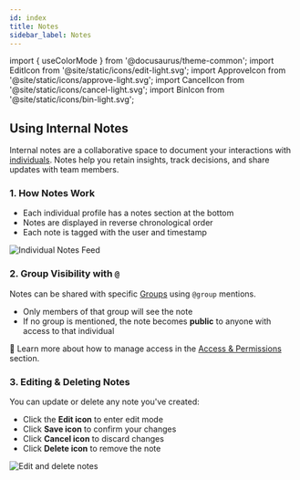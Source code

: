 ```yaml
---
id: index
title: Notes
sidebar_label: Notes
---
```


import { useColorMode } from '@docusaurus/theme-common';
import EditIcon from '@site/static/icons/edit-light.svg';
import ApproveIcon from '@site/static/icons/approve-light.svg';
import CancelIcon from '@site/static/icons/cancel-light.svg';
import BinIcon from '@site/static/icons/bin-light.svg';

<div class="p-6 bg-white rounded-lg shadow-sm space-y-6">

  <h2 class="h2 text-accent-secondary">Using Internal Notes</h2>

  <p class="body text-gray-dark">
    Internal notes are a collaborative space to document your interactions with <a href="/individuals" class="text-accent-secondary underline">individuals</a>. Notes help you retain insights, track decisions, and share updates with team members.
  </p>

  ### 1. How Notes Work

  <ul class="list-disc pl-6 body">
    <li>Each individual profile has a notes section at the bottom</li>
    <li>Notes are displayed in reverse chronological order</li>
    <li>Each note is tagged with the user and timestamp</li>
  </ul>

  <div style={{ textAlign: 'center' }}>
    <img
      src="/img/notes-list-preview.png"
      alt="Individual Notes Feed"
      style={{
        borderRadius: '0.5rem',
        boxShadow: '0 0 10px rgba(0,0,0,0.05)',
        maxWidth: '100%',
        marginTop: '1rem'
      }}
    />
  </div>

  ### 2. Group Visibility with <code>@</code>

  <p class="body">
    Notes can be shared with specific <a href="/groups" class="text-accent-secondary underline">Groups</a> using <code>@group</code> mentions.
  </p>

  <ul class="list-disc pl-6 body">
    <li>Only members of that group will see the note</li>
    <li>If no group is mentioned, the note becomes <strong>public</strong> to anyone with access to that individual</li>
  </ul>

  <div class="mt-4 text-sm bg-gray-light p-4 rounded text-gray-dark">
    👥 Learn more about how to manage access in the <a href="/access-permissions" class="text-accent-secondary underline">Access & Permissions</a> section.
  </div>

  ### 3. Editing & Deleting Notes

  <p class="body">
    You can update or delete any note you've created:
  </p>

  <ul class="list-disc pl-6 body">
    <li>Click the <EditIcon className="icon-inline-text" /> <strong>Edit icon</strong> to enter edit mode</li>
    <li>Click <ApproveIcon className="icon-inline-text" /> <strong>Save icon</strong> to confirm your changes</li>
    <li>Click <CancelIcon className="icon-inline-text" /> <strong>Cancel icon</strong> to discard changes</li>
    <li>Click <BinIcon className="icon-inline-text" /> <strong>Delete icon</strong> to remove the note</li>
  </ul>

  <div style={{ textAlign: 'center' }}>
    <img
      src="/img/notes-edit-actions.png"
      alt="Edit and delete notes"
      style={{
        borderRadius: '0.5rem',
        boxShadow: '0 0 10px rgba(0,0,0,0.05)',
        maxWidth: '100%',
        marginTop: '1rem'
      }}
    />
  </div>

</div>